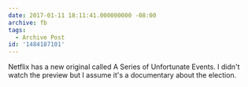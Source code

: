 ```yaml
---
date: 2017-01-11 18:11:41.000000000 -08:00
archive: fb
tags: 
  - Archive Post
id: '1484187101'
---
```


Netflix has a new original called A Series of Unfortunate Events. I didn't watch the preview but I assume it's a documentary about the election.
